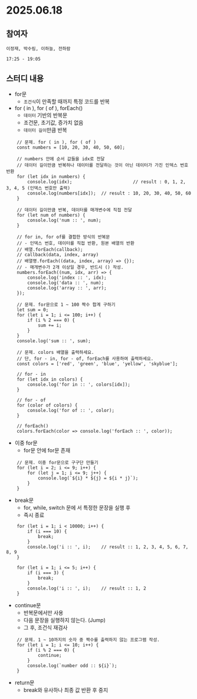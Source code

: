 # 2025.06.18

## 참여자
```
이정재, 박수림, 이하늘, 전하람

17:25 - 19:05
```

## 스터디 내용
- for문
	- `조건식`이 만족할 때까지 특정 코드를 반복
- for ( in ), for ( of ), forEach()
	- `데이터` 기반의 반복문
	- 조건문, 초기값, 증가치 없음
	- `데이터 길이`만큼 반복

```
	// 문제. for ( in ), for ( of )
	const numbers = [10, 20, 30, 40, 50, 60];

	// numbers 안에 순서 값들을 idx로 전달
	// 데이터 길이만큼 반복하나 데이터를 전달하는 것이 아닌 데이터가 가진 인덱스 번호 반환
	for (let idx in numbers) {
		console.log(idx);						// result : 0, 1, 2, 3, 4, 5 (인덱스 번호만 출력)
		console.log(numbers[idx]);	// result : 10, 20, 30, 40, 50, 60
	}

	// 데이터 길이만큼 반복, 데이터를 매개변수에 직접 전달
	for (let num of numbers) {
		console.log('num :: ', num);
	}

	// for in, for of를 결합한 방식의 반복문
	// - 인덱스 번호, 데이터를 직접 반환, 원본 배열의 반환
	// 배열.forEach(callback);
	// callback(data, index, array)
	// 배열명.forEach((data, index, array) => {});
	// - 매개변수가 2개 이상일 경우, 반드시 () 작성.
	numbers.forEach((num, idx, arr) => {
		console.log('index :: ', idx);
		console.log('data :: ', num);
		console.log('array :: ', arr);
	});
```

```
	// 문제. for문으로 1 ~ 100 짝수 합계 구하기
	let sum = 0;
	for (let i = 1; i <= 100; i++) {
		if (i % 2 === 0) {
			sum += i;
		}
	}
	console.log('sum :: ', sum);
```

```
	// 문제. colors 배열을 출력하세요.
	// 단, for - in, for - of, forEach를 사용하여 출력하세요.
	const colors = ['red', 'green', 'blue', 'yellow', 'skyblue'];

	// for - in
	for (let idx in colors) {
		console.log('for in :: ', colors[idx]);
	}

	// for - of
	for (color of colors) {
		console.log('for of :: ', color);
	}

	// forEach()
	colors.forEach(color => console.log('forEach :: ', color));
```

- 이중 for문
	- for문 안에 for문 존재

```
	// 문제. 이중 for문으로 구구단 만들기
	for (let i = 2; i <= 9; i++) {
		for (let j = 1; i <= 9; j++) {
			console.log(`${i} * ${j} = ${i * j}`);
		}
	}
```

- break문
	- for, while, switch 문에 서 특정한 문장을 실행 후
	- 즉시 종료

```
	for (let i = 1; i < 10000; i++) {
		if (i === 10) {
			break;
		}
		console.log('i :: ', i);	// result :: 1, 2, 3, 4, 5, 6, 7, 8, 9
	}

	for (let i = 1; i <= 5; i++) {
		if (i === 3) {
			break;
		}
		console.log('i :: ', i);	// result :: 1, 2
	}
```

- continue문
	- 반복문에서만 사용
	- 다음 문장을 실행하지 않는다. (Jump)
	- 그 후, 조건식 재검사

```
	// 문제. 1 ~ 10까지의 숫자 중 짝수를 출력하지 않는 프로그램 작성.
	for (let i = 1; i <= 10; i++) {
		if (i % 2 === 0) {
			continue;
		}
		console.log(`number odd :: ${i}`);
	}
```

- return문
	- break와 유사하나 최종 값 반환 후 중지